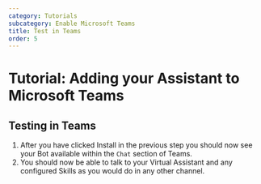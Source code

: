 ```yaml
---
category: Tutorials
subcategory: Enable Microsoft Teams
title: Test in Teams
order: 5
---
```


# Tutorial: Adding your Assistant to Microsoft Teams

## Testing in Teams

1. After you have clicked Install in the previous step you should now see your Bot available within the `Chat` section of Teams.
2. You should now be able to talk to your Virtual Assistant and any configured Skills as you would do in any other channel.
